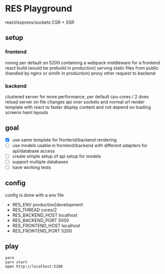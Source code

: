 # RES Playground
react/express/sockets CSR + SSR

## setup
### frontend
runnig per default on 5200
containing a webpack middleware for a frontend react build (would be prebuild in production)
serving static files from public (handled by nginx or similir in production)
proxy other request to backend

### backend
clustered server for  more performance, per default cpu cores / 2
does reload server on file changes
api over sockets and normal url
render template with react to faster display content and not depend on loading screens
haml layouts


## goal
 - [x] use same template for frontend/backend rendering
 - [ ] use models usable in frontend/backend with different adapters for api/database access
 - [ ] create simple setup of api setup for models
 - [ ] support multiple databases
 - [ ] have working tests

## config
config is done with a env file
 - RES_ENV production|development
 - RES_THREAD cores/2
 - RES_BACKEND_HOST localhost
 - RES_BACKEND_PORT 5000
 - RES_FRONTEND_HOST localhost
 - RES_FRONTEND_PORT 5200

## play
```
yarn
yarn start
open http://localhost:5200
```

